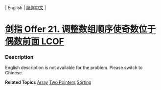 | English | [简体中文](README.md) |

# [剑指 Offer 21. 调整数组顺序使奇数位于偶数前面 LCOF](https://leetcode-cn.com/problems/diao-zheng-shu-zu-shun-xu-shi-qi-shu-wei-yu-ou-shu-qian-mian-lcof)
 ### Description
<p>English description is not available for the problem. Please switch to Chinese.</p>

**Related Topics**  [Array](https://leetcode-cn.com/tag/array) [Two Pointers](https://leetcode-cn.com/tag/two-pointers) [Sorting](https://leetcode-cn.com/tag/sorting) 